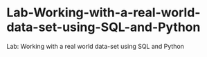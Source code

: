 # Lab-Working-with-a-real-world-data-set-using-SQL-and-Python
Lab: Working with a real world data-set using SQL and Python
